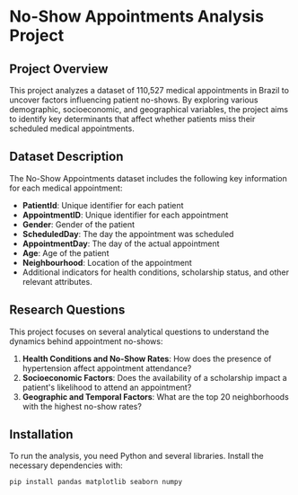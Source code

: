 # No-Show Appointments Analysis Project

## Project Overview
This project analyzes a dataset of 110,527 medical appointments in Brazil to uncover factors influencing patient no-shows. By exploring various demographic, socioeconomic, and geographical variables, the project aims to identify key determinants that affect whether patients miss their scheduled medical appointments.

## Dataset Description
The No-Show Appointments dataset includes the following key information for each medical appointment:
- **PatientId**: Unique identifier for each patient
- **AppointmentID**: Unique identifier for each appointment
- **Gender**: Gender of the patient
- **ScheduledDay**: The day the appointment was scheduled
- **AppointmentDay**: The day of the actual appointment
- **Age**: Age of the patient
- **Neighbourhood**: Location of the appointment
- Additional indicators for health conditions, scholarship status, and other relevant attributes.

## Research Questions
This project focuses on several analytical questions to understand the dynamics behind appointment no-shows:
1. **Health Conditions and No-Show Rates**: How does the presence of hypertension affect appointment attendance?
2. **Socioeconomic Factors**: Does the availability of a scholarship impact a patient's likelihood to attend an appointment?
3. **Geographic and Temporal Factors**: What are the top 20 neighborhoods with the highest no-show rates?

## Installation
To run the analysis, you need Python and several libraries. Install the necessary dependencies with:
```bash
pip install pandas matplotlib seaborn numpy
